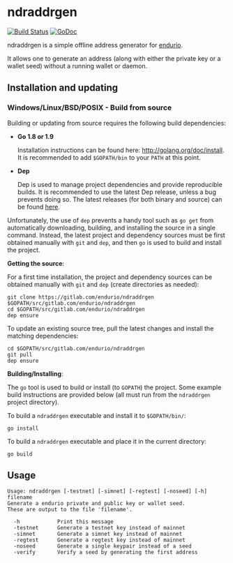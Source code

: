 ndraddrgen
====

[![Build Status](https://travis-ci.org/endurio/ndraddrgen.png?branch=master)](https://travis-ci.org/endurio/ndraddrgen)
[![GoDoc](https://godoc.org/gitlab.com/endurio/ndraddrgen?status.png)](http://godoc.org/gitlab.com/endurio/ndraddrgen)


ndraddrgen is a simple offline address generator for [endurio](https://endurio.org/).

It allows one to generate an address (along with either the private
key or a wallet seed) without a running wallet or daemon.

## Installation and updating

### Windows/Linux/BSD/POSIX - Build from source

Building or updating from source requires the following build dependencies:

- **Go 1.8 or 1.9**

  Installation instructions can be found here: http://golang.org/doc/install.
  It is recommended to add `$GOPATH/bin` to your `PATH` at this point.

- **Dep**

  Dep is used to manage project dependencies and provide reproducible builds.
  It is recommended to use the latest Dep release, unless a bug prevents doing
  so.  The latest releases (for both binary and source) can be found
  [here](https://github.com/golang/dep/releases).

Unfortunately, the use of `dep` prevents a handy tool such as `go get` from
automatically downloading, building, and installing the source in a single
command.  Instead, the latest project and dependency sources must be first
obtained manually with `git` and `dep`, and then `go` is used to build and
install the project.

**Getting the source**:

For a first time installation, the project and dependency sources can be
obtained manually with `git` and `dep` (create directories as needed):

```
git clone https://gitlab.com/endurio/ndraddrgen $GOPATH/src/gitlab.com/endurio/ndraddrgen
cd $GOPATH/src/gitlab.com/endurio/ndraddrgen
dep ensure
```

To update an existing source tree, pull the latest changes and install the
matching dependencies:

```
cd $GOPATH/src/gitlab.com/endurio/ndraddrgen
git pull
dep ensure
```

**Building/Installing**:

The `go` tool is used to build or install (to `GOPATH`) the project.  Some
example build instructions are provided below (all must run from the `ndraddrgen`
project directory).

To build a `ndraddrgen` executable and install it to `$GOPATH/bin/`:

```
go install
```

To build a `ndraddrgen` executable and place it in the current directory:

```
go build
```

## Usage

```
Usage: ndraddrgen [-testnet] [-simnet] [-regtest] [-noseed] [-h] filename
Generate a endurio private and public key or wallet seed.
These are output to the file 'filename'.

  -h 		    Print this message
  -testnet 	    Generate a testnet key instead of mainnet
  -simnet       Generate a simnet key instead of mainnet
  -regtest      Generate a regtest key instead of mainnet
  -noseed       Generate a single keypair instead of a seed
  -verify 	    Verify a seed by generating the first address
```
